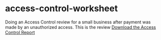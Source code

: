 # access-control-worksheet
Doing an Access Control review for a small business after payment was made by an unauthorized access.
This is the review [Download the Access Control Report](Access_control_worksheet.pdf)
